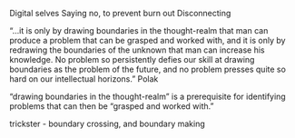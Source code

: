 Digital selves
Saying no, to prevent burn out 
Disconnecting 

“…it is only by drawing boundaries in the thought-realm that man can produce a problem that can be grasped and worked with, and it is only by redrawing the boundaries of the unknown that man can increase his knowledge. No problem so persistently defies our skill at drawing boundaries as the problem of the future, and no problem presses quite so hard on our intellectual horizons.” Polak

“drawing boundaries in the thought-realm” is a prerequisite for identifying problems that can then be “grasped and worked with.”


trickster - boundary crossing, and boundary making 